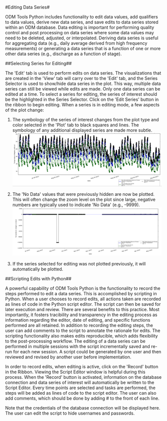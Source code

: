 #Editing Data Series#

ODM Tools Python includes functionality to edit data values, add qualifiers to data values, derive new data series, and save edits to data series stored within an ODM database. Data editing is important for performing quality control and post processing on data series where some data values may need to be deleted, adjusted, or interpolated. Deriving data series is useful for aggregating data (e.g., daily average derived from high frequency measurements) or generating a data series that is a function of one or more other data series (e.g., discharge as a function of stage). 

##Selecting Series for Editing##

The 'Edit' tab is used to perform edits on data series. The visualizations that are created in the 'View' tab will carry over to the 'Edit' tab, and the Series Selector is used to show/hide data series in the plot. This way, multiple data series can still be viewed while edits are made. Only one data series can be edited at a time. To select a series for editing, the series of interest should be the highlighted in the Series Selector. Click on the 'Edit Series' button in the ribbon to begin editing. When a series is in editing mode, a few aspects of the plot change:

   1. The symbology of the series of interest changes from the plot type and color selected in the 'Plot' tab to black squares and lines. The symbology of any additional displayed series are made more subtle. ![EditingSeriesMultiple](images/EditingSeriesMultiple.png)

   1. The 'No Data' values that were previously hidden are now be plotted. This will often change the zoom level on the plot since large, negative numbers are typically used to indicate 'No Data' (e.g., -9999). ![EditingSeries](images/EditingSeries.png)

   1. If the series selected for editing was not plotted previously, it will automatically be plotted.

##Scripting Edits with Python##

A powerful capability of ODM Tools Python is the functionality to record the steps performed to edit a data series. This is accomplished by scripting in Python. When a user chooses to record edits, all actions taken are recorded as lines of code in the Python script editor. The script can then be saved for later execution and review. There are several benefits to this practice. Most importantly, it fosters tracibility and transparency in the editing process as information regarding the editor, date of editing, and specific functions performed are all retained. In addition to recording the editing steps, the user can add comments to the script to annotate the rationale for edits. The scripting functionality also makes edits reproducible, which adds flexibility to the post-processing workflow. The editing of a data series can be performed in multiple sessions with the script incrementally saved and re-run for each new session. A script could be generated by one user and then reviewed and revised by another user before implementation.

In order to record edits, when editing is active, click on the 'Record' button in the Ribbon. Viewing the Script Editor window is helpful during this process. When the 'Record' button is activated, information on the database connection and data series of interest will automatically be written to the Script Editor. Every time points are selected and tasks are performed, the steps will be added as lines of code to the script editor. The user can also add comments, which should be done by adding # to the front of each line.

Note that the credentials of the database connection will be displayed here. The user can edit the script to hide usernames and passwords. 